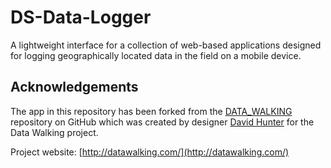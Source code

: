 # DS-Data-Logger
A lightweight interface for a collection of web-based applications designed for logging geographically located data in the field on a mobile device.

## Acknowledgements

The app in this repository has been forked from the [DATA_WALKING](https://github.com/DHDPIC/DATA_WALKING) repository on GitHub which was created by designer [David Hunter](http://davidhunterdesign.com/) for the Data Walking project.

Project website: [http://datawalking.com/](http://datawalking.com/)
